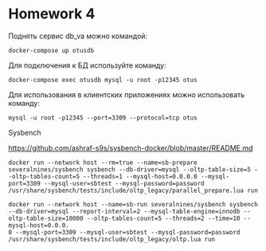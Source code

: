 # Homework 4

Поднять сервис db_va можно командой:

`docker-compose up otusdb`

Для подключения к БД используйте команду:

`docker-compose exec otusdb mysql -u root -p12345 otus`

Для использования в клиентских приложениях можно использовать команду:

`mysql -u root -p12345 --port=3309 --protocol=tcp otus`

Sysbench

https://github.com/ashraf-s9s/sysbench-docker/blob/master/README.md


    docker run --network host --rm=true --name=sb-prepare severalnines/sysbench sysbench --db-driver=mysql --oltp-table-size=5 --oltp-tables-count=5 --threads=1 --mysql-host=0.0.0.0 --mysql-port=3309 --mysql-user=sbtest --mysql-password=password /usr/share/sysbench/tests/include/oltp_legacy/parallel_prepare.lua run
    
    docker run --network host --name=sb-run severalnines/sysbench sysbench --db-driver=mysql --report-interval=2 --mysql-table-engine=innodb --oltp-table-size=10000 --oltp-tables-count=5 --threads=2 --time=10 --mysql-host=0.0.0.
    0 --mysql-port=3309 --mysql-user=sbtest --mysql-password=password /usr/share/sysbench/tests/include/oltp_legacy/oltp.lua run
